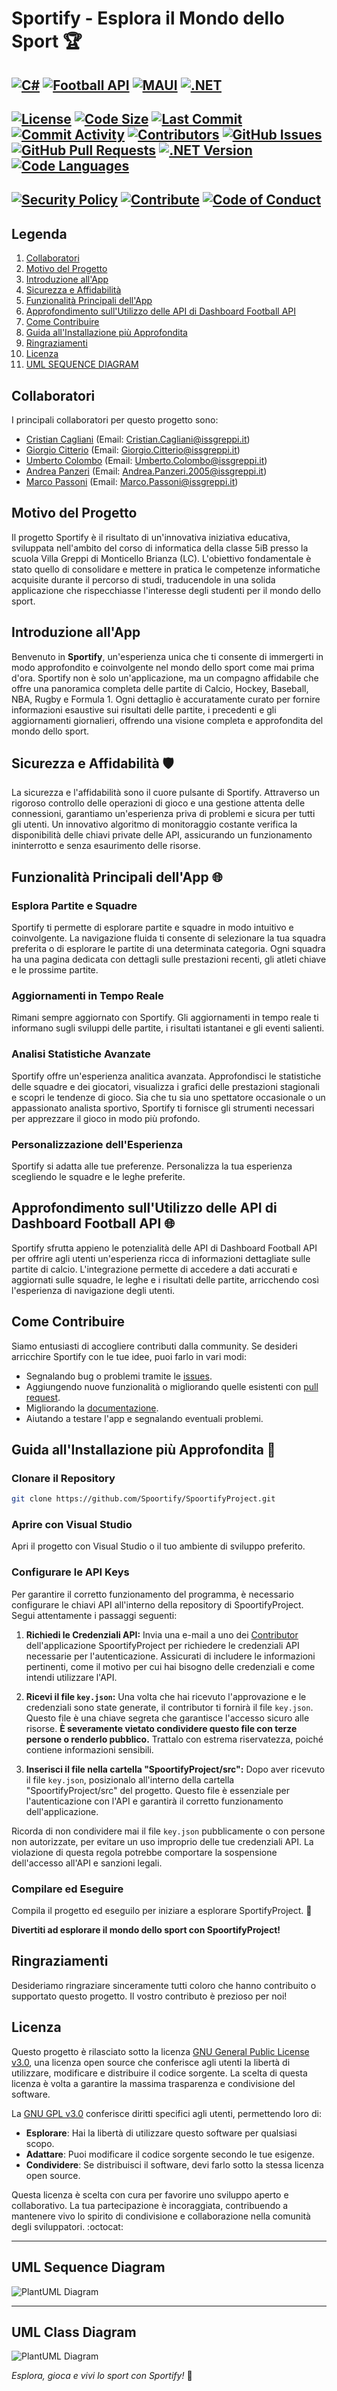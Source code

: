 # Sportify - Esplora il Mondo dello Sport 🏆

[![C#](https://img.shields.io/badge/C%23-FFA500.svg?style=for-the-badge&logo=c-sharp&logoColor=white)](https://learn.microsoft.com/it-it/dotnet/csharp/)
[![Football API](https://img.shields.io/badge/Football_API-800080.svg?style=for-the-badge)](https://dashboard.api-football.com/)
[![MAUI](https://img.shields.io/badge/MAUI-2B579A.svg?style=for-the-badge&logo=.net&logoColor=white)](https://learn.microsoft.com/it-it/dotnet/maui/what-is-maui?view=net-maui-8.0)
[![.NET](https://img.shields.io/badge/.NET-FF5733.svg?style=for-the-badge&logo=.net&logoColor=white)](https://dotnet.microsoft.com/en-us/download/dotnet/7.0/)
---
[![License](https://img.shields.io/badge/License-GPL%203.0-007EC6.svg?style=for-the-badge)](https://opensource.org/licenses/GPL-3.0)
[![Code Size](https://img.shields.io/github/languages/code-size/Spoortify/SpoortifyProject?style=for-the-badge&color=CD5C5C)](https://github.com/Spoortify/SpoortifyProject)
[![Last Commit](https://img.shields.io/github/last-commit/Spoortify/SpoortifyProject?style=for-the-badge&color=20B2AA)](https://github.com/Spoortify/SpoortifyProject)
[![Commit Activity](https://img.shields.io/github/commit-activity/m/Spoortify/SpoortifyProject?style=for-the-badge&color=BA55D3)](https://github.com/Spoortify/SpoortifyProject)
[![Contributors](https://img.shields.io/github/contributors/Spoortify/SpoortifyProject?style=for-the-badge&color=4CAF50)](https://github.com/Spoortify/SpoortifyProject/graphs/contributors)
[![GitHub Issues](https://img.shields.io/github/issues/Spoortify/SpoortifyProject?style=for-the-badge&color=FF4500)](https://github.com/Spoortify/SpoortifyProject/issues)
[![GitHub Pull Requests](https://img.shields.io/github/issues-pr/Spoortify/SpoortifyProject?style=for-the-badge&color=FFD700)](https://github.com/Spoortify/SpoortifyProject/pulls)
[![.NET Version](https://img.shields.io/badge/.NET%20Version-512BD4.svg?style=for-the-badge&logo=.net&logoColor=white)](https://dotnet.microsoft.com/download/dotnet/7.0)
[![Code Languages](https://img.shields.io/badge/Code%20Languages-csharp%2050%25%2C%20javascript%2030%25%2C%20python%2020%25-blueviolet.svg?style=for-the-badge)](https://github.com/Spoortify/SpoortifyProject/blob/README/.github/workflows/items/analisi_codice.yml)
---
[![Security Policy](https://img.shields.io/badge/Security-Policy-blue.svg)](./SECURITY.md)
[![Contribute](https://img.shields.io/badge/Contribute-Here-brightgreen.svg)](./CONTRIBUTING.md)
[![Code of Conduct](https://img.shields.io/badge/Code%20of%20Conduct-Read%20Now-orange.svg)](./CODE_OF_CONDUCT.md)
---

## Legenda
1. [Collaboratori](#collaboratori)
2. [Motivo del Progetto](#motivo-del-progetto)
3. [Introduzione all'App](#introduzione-allapp)
4. [Sicurezza e Affidabilità](#sicurezza-e-affidabilità)
5. [Funzionalità Principali dell'App](#funzionalità-principali-dellapp)
6. [Approfondimento sull'Utilizzo delle API di Dashboard Football API](#approfondimento-sullutilizzo-delle-api-di-dashboard-football-api)
7. [Come Contribuire](#come-contribuire)
8. [Guida all'Installazione più Approfondita](#guida-allinstallazione-più-approfondita)
9. [Ringraziamenti](#ringraziamenti)
10. [Licenza](#licenza)
11. [UML SEQUENCE DIAGRAM](#uml-sequence-diagram)

## Collaboratori <a name="collaboratori"></a>

I principali collaboratori per questo progetto sono:

- [Cristian Cagliani](https://github.com/CristianCagliani) (Email: Cristian.Cagliani@issgreppi.it)
- [Giorgio Citterio](https://github.com/GiorgioCitterio) (Email: Giorgio.Citterio@issgreppi.it)
- [Umberto Colombo](https://github.com/umbecol) (Email: Umberto.Colombo@issgreppi.it)
- [Andrea Panzeri](https://github.com/AndreaPanzeri) (Email: Andrea.Panzeri.2005@issgreppi.it)
- [Marco Passoni](https://github.com/MarcoPassoni) (Email: Marco.Passoni@issgreppi.it)

## Motivo del Progetto <a name="motivo-del-progetto"></a>

Il progetto Sportify è il risultato di un'innovativa iniziativa educativa, sviluppata nell'ambito del corso di informatica della classe 5iB presso la scuola Villa Greppi di Monticello Brianza (LC). L'obiettivo fondamentale è stato quello di consolidare e mettere in pratica le competenze informatiche acquisite durante il percorso di studi, traducendole in una solida applicazione che rispecchiasse l'interesse degli studenti per il mondo dello sport.

## Introduzione all'App <a name="introduzione-allapp"></a>

Benvenuto in **Sportify**, un'esperienza unica che ti consente di immergerti in modo approfondito e coinvolgente nel mondo dello sport come mai prima d'ora. Sportify non è solo un'applicazione, ma un compagno affidabile che offre una panoramica completa delle partite di Calcio, Hockey, Baseball, NBA, Rugby e Formula 1. Ogni dettaglio è accuratamente curato per fornire informazioni esaustive sui risultati delle partite, i precedenti e gli aggiornamenti giornalieri, offrendo una visione completa e approfondita del mondo dello sport.

## Sicurezza e Affidabilità 🛡️ <a name="sicurezza-e-affidabilità"></a>

La sicurezza e l'affidabilità sono il cuore pulsante di Sportify. Attraverso un rigoroso controllo delle operazioni di gioco e una gestione attenta delle connessioni, garantiamo un'esperienza priva di problemi e sicura per tutti gli utenti. Un innovativo algoritmo di monitoraggio costante verifica la disponibilità delle chiavi private delle API, assicurando un funzionamento ininterrotto e senza esaurimento delle risorse.

## Funzionalità Principali dell'App 🌐 <a name="funzionalità-principali-dellapp"></a>

### Esplora Partite e Squadre

Sportify ti permette di esplorare partite e squadre in modo intuitivo e coinvolgente. La navigazione fluida ti consente di selezionare la tua squadra preferita o di esplorare le partite di una determinata categoria. Ogni squadra ha una pagina dedicata con dettagli sulle prestazioni recenti, gli atleti chiave e le prossime partite.

### Aggiornamenti in Tempo Reale

Rimani sempre aggiornato con Sportify. Gli aggiornamenti in tempo reale ti informano sugli sviluppi delle partite, i risultati istantanei e gli eventi salienti.

### Analisi Statistiche Avanzate

Sportify offre un'esperienza analitica avanzata. Approfondisci le statistiche delle squadre e dei giocatori, visualizza i grafici delle prestazioni stagionali e scopri le tendenze di gioco. Sia che tu sia uno spettatore occasionale o un appassionato analista sportivo, Sportify ti fornisce gli strumenti necessari per apprezzare il gioco in modo più profondo.

### Personalizzazione dell'Esperienza

Sportify si adatta alle tue preferenze. Personalizza la tua esperienza scegliendo le squadre e le leghe preferite.

## Approfondimento sull'Utilizzo delle API di Dashboard Football API 🌐 <a name="approfondimento-sullutilizzo-delle-api-di-dashboard-football-api"></a>

Sportify sfrutta appieno le potenzialità delle API di Dashboard Football API per offrire agli utenti un'esperienza ricca di informazioni dettagliate sulle partite di calcio. L'integrazione permette di accedere a dati accurati e aggiornati sulle squadre, le leghe e i risultati delle partite, arricchendo così l'esperienza di navigazione degli utenti.

## Come Contribuire <a name="come-contribuire"></a>

Siamo entusiasti di accogliere contributi dalla community. Se desideri arricchire Sportify con le tue idee, puoi farlo in vari modi:

- Segnalando bug o problemi tramite le [issues](https://github.com/Spoortify/SpoortifyProject/issues).
- Aggiungendo nuove funzionalità o migliorando quelle esistenti con [pull request](https://github.com/Spoortify/SpoortifyProject/pulls).
- Migliorando la [documentazione](https://github.com/Spoortify/SpoortifyProject/tree/UML/docs).
- Aiutando a testare l'app e segnalando eventuali problemi.

## Guida all'Installazione più Approfondita 🚀 <a name="guida-allinstallazione-più-approfondita"></a>

### Clonare il Repository

```bash
git clone https://github.com/Spoortify/SpoortifyProject.git
```

### Aprire con Visual Studio

Apri il progetto con Visual Studio o il tuo ambiente di sviluppo preferito.

### Configurare le API Keys

Per garantire il corretto funzionamento del programma, è necessario configurare le chiavi API all'interno della repository di SpoortifyProject. Segui attentamente i passaggi seguenti:

1. **Richiedi le Credenziali API:**
Invia una e-mail a uno dei [Contributor](#collaboratori) dell'applicazione SpoortifyProject per richiedere le credenziali API necessarie per l'autenticazione. Assicurati di includere le informazioni pertinenti, come il motivo per cui hai bisogno delle credenziali e come intendi utilizzare l'API.

2. **Ricevi il file `key.json`:**
   Una volta che hai ricevuto l'approvazione e le credenziali sono state generate, il contributor ti fornirà il file `key.json`. Questo file è una chiave segreta che garantisce l'accesso sicuro alle risorse. **È severamente vietato condividere questo file con terze persone o renderlo pubblico.** Trattalo con estrema riservatezza, poiché contiene informazioni sensibili.

3. **Inserisci il file nella cartella "SpoortifyProject/src":**
   Dopo aver ricevuto il file `key.json`, posizionalo all'interno della cartella "SpoortifyProject/src" del progetto. Questo file è essenziale per l'autenticazione con l'API e garantirà il corretto funzionamento dell'applicazione.

Ricorda di non condividere mai il file `key.json` pubblicamente o con persone non autorizzate, per evitare un uso improprio delle tue credenziali API. La violazione di questa regola potrebbe comportare la sospensione dell'accesso all'API e sanzioni legali.

### Compilare ed Eseguire

Compila il progetto ed eseguilo per iniziare a esplorare SportifyProject. 🚀

**Divertiti ad esplorare il mondo dello sport con SpoortifyProject!**

## Ringraziamenti <a name="ringraziamenti"></a>

Desideriamo ringraziare sinceramente tutti coloro che hanno contribuito o supportato questo progetto. Il vostro contributo è prezioso per noi!

## Licenza <a name="licenza"></a>
Questo progetto è rilasciato sotto la licenza [GNU General Public License v3.0](https://opensource.org/licenses/GPL-3.0), una licenza open source che conferisce agli utenti la libertà di utilizzare, modificare e distribuire il codice sorgente. La scelta di questa licenza è volta a garantire la massima trasparenza e condivisione del software.

La [GNU GPL v3.0](https://github.com/Spoortify/SpoortifyProject/blob/main/LICENSE) conferisce diritti specifici agli utenti, permettendo loro di:

- **Esplorare**: Hai la libertà di utilizzare questo software per qualsiasi scopo.
- **Adattare**: Puoi modificare il codice sorgente secondo le tue esigenze.
- **Condividere**: Se distribuisci il software, devi farlo sotto la stessa licenza open source.

Questa licenza è scelta con cura per favorire uno sviluppo aperto e collaborativo. La tua partecipazione è incoraggiata, contribuendo a mantenere vivo lo spirito di condivisione e collaborazione nella comunità degli sviluppatori. :octocat:

----
## UML Sequence Diagram <a name="uml-sequence-diagram"></a>
<img src="https://shorturl.at/fjrMU" alt="PlantUML Diagram">

----
## UML Class Diagram <a name="uml-class-diagram"></a>
<img src="https://shorturl.at/kqyHM" alt="PlantUML Diagram">


*Esplora, gioca e vivi lo sport con Sportify!* 🌟
